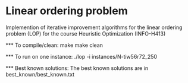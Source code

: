 # Linear ordering problem
Implemention of iterative improvement algorithms for the linear ordering problem (LOP) for the course Heuristic Optimization (INFO-H413)

*** To compile/clean:
make
make clean

*** To run on one instance:
./lop -i instances/N-tiw56r72_250

*** Best known solutions:
The best known solutions are in best_known/best_known.txt
